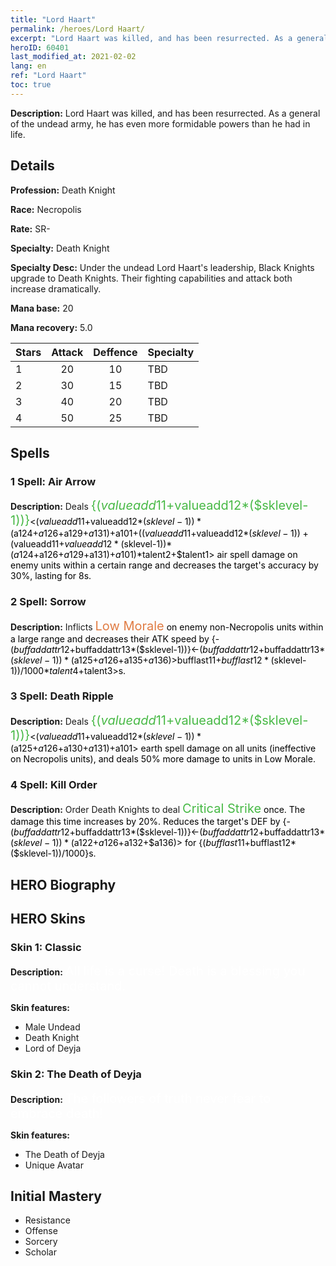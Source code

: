 ```yaml
---
title: "Lord Haart"
permalink: /heroes/Lord Haart/
excerpt: "Lord Haart was killed, and has been resurrected. As a general of the undead army, he has even more formidable powers than he had in life. "
heroID: 60401
last_modified_at: 2021-02-02
lang: en
ref: "Lord Haart"
toc: true
---
```

 **Description:** Lord Haart was killed, and has been resurrected. As a general of the undead army, he has even more formidable powers than he had in life. 
## Details
 **Profession:** Death Knight

 **Race:** Necropolis

 **Rate:** SR-

 **Specialty:** Death Knight

 **Specialty Desc:** Under the undead Lord Haart's leadership, Black Knights upgrade to Death Knights. Their fighting capabilities and attack both increase dramatically.

 **Mana base:** 20

 **Mana recovery:** 5.0


  | Stars   |     Attack     |    Deffence    |      Specialty     |
  |---------|:---------------:|:---------------:|--------------------|
  |    1    | 20 | 10 | TBD |
  |    2    | 30 | 15 | TBD |
  |    3    | 40 | 20 | TBD |
  |    4    | 50 | 25 | TBD |

## Spells
### 1 Spell: Air Arrow
 **Description:** Deals <span style="color: #48b946;font-size:20px">{($valueadd11+$valueadd12*($sklevel-1))}</span><span style="color: black"><($valueadd11+$valueadd12*($sklevel-1))*($a124+$a126+$a129+$a131)+$a101+(($valueadd11+$valueadd12*($sklevel-1))+($valueadd11+$valueadd12*($sklevel-1))*($a124+$a126+$a129+$a131)+$a101)*$talent2+$talent1> air spell damage on enemy units within a certain range and decreases the target's accuracy by 30%, lasting for 8s.

### 2 Spell: Sorrow
 **Description:** Inflicts <span style="color: #e07c44;font-size:20px">Low Morale</span><span style="color: black"> on enemy non-Necropolis units within a large range and decreases their ATK speed by {-($buffaddattr12+$buffaddattr13*($sklevel-1))}<-($buffaddattr12+$buffaddattr13*($sklevel-1))*($a125+$a126+$a135+$a136)>%, lasting for <span style="color: #48b946;font-size:20px">{($bufflast11+$bufflast12*($sklevel-1))/1000}</span><span style="color: black"><($bufflast11+$bufflast12*($sklevel-1))/1000*$talent4+$talent3>s.

### 3 Spell: Death Ripple
 **Description:** Deals <span style="color: #48b946;font-size:20px">{($valueadd11+$valueadd12*($sklevel-1))}</span><span style="color: black"><($valueadd11+$valueadd12*($sklevel-1))*($a125+$a126+$a130+$a131)+$a101> earth spell damage on all units (ineffective on Necropolis units), and deals 50% more damage to units in Low Morale.

### 4 Spell: Kill Order
 **Description:** Order Death Knights to deal <span style="color: #48b946;font-size:20px">Critical Strike</span><span style="color: black"> once. The damage this time increases by 20%. Reduces the target's DEF by {-($buffaddattr12+$buffaddattr13*($sklevel-1))}<-($buffaddattr12+$buffaddattr13*($sklevel-1))*($a122+$a126+$a132+$a136)> for {($bufflast11+$bufflast12*($sklevel-1))/1000}s.


## HERO Biography

## HERO Skins
### Skin 1: **Classic**

 **Description:** <span style="color: #ffffff;font-size:20px">All life is a curse! Death is a blessing you cannot understand. </span>

 **Skin features:** 

   - Male Undead
   - Death Knight
   - Lord of Deyja

### Skin 2: **The Death of Deyja**

 **Description:** <span style="color: #ffffff;font-size:20px">The followers of truth never fear to embrace death!</span>

 **Skin features:** 

   - The Death of Deyja
   - Unique Avatar


## Initial Mastery
   - Resistance
   - Offense
   - Sorcery
   - Scholar
